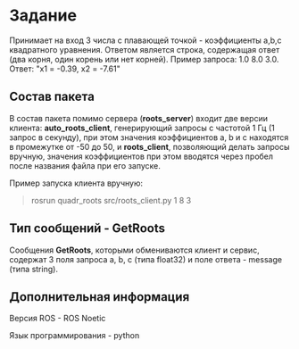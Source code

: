 # Задание
Принимает на вход 3 числа с плавающей точкой - коэффициенты a,b,c квадратного уравнения. Ответом является строка, содержащая ответ (два корня, один корень или нет корней). Пример запроса: 1.0 8.0 3.0. Ответ: "x1 = -0.39, x2 = -7.61"

## Состав пакета
В состав пакета помимо сервера (<b>roots_server</b>) входит две версии клиента: <b>auto_roots_client</b>, генерирующий запросы с частотой 1 Гц (1 запрос в секунду), при этом значения коэффициентов a, b и c находятся в промежутке от -50 до 50, и <b>roots_client</b>, позволяющий делать запросы вручную, значения коэффициентов при этом вводятся через пробел после названия файла при его запуске.

Пример запуска клиента вручную:
>rosrun quadr_roots src/roots_client.py 1 8 3

## Тип сообщений - GetRoots
Сообщения <b>GetRoots</b>, которыми обмениваются клиент и сервис, содержат 3 поля запроса a, b, c (типа float32) и поле ответа - message (типа string).

## Дополнительная информация
Версия ROS - ROS Noetic

Язык программирования - python
